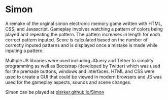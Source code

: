 # Simon
A remake of the orginal simon electronic memory game written with HTML, CSS, and Javascript. Gameplay involves watching a pattern of colors being played and repeating the pattern. The pattern increases in length for each correct pattern inputed. Score is calculated based on the number of correctly inputed patterns and is displayed once a mistake is made while inputing a pattern. 


Multiple JS libraries were used including JQuery and Tether to simplify programming as well as Bootstrap (developed by Twitter) which was used for the premade buttons, windows and interfaces.
HTML and CSS were used to create a GUI that could be viewed in modern browsers and JS was used for the gameplay aspects, sounds and scene changes.

Simon can be played at [plarker.github.io/Simon](https://plarker.github.io/Simon)
